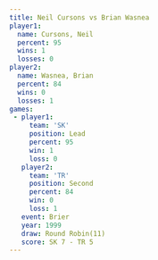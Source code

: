 ```yaml
---
title: Neil Cursons vs Brian Wasnea
player1:             
  name: Cursons, Neil
  percent: 95        
  wins: 1            
  losses: 0          
player2:             
  name: Wasnea, Brian
  percent: 84        
  wins: 0            
  losses: 1          
games:
 - player1:        
     team: 'SK'    
     position: Lead
     percent: 95   
     win: 1        
     loss: 0       
   player2:          
     team: 'TR'      
     position: Second
     percent: 84     
     win: 0          
     loss: 1         
   event: Brier         
   year: 1999           
   draw: Round Robin(11)
   score: SK 7 - TR 5   
---
```

